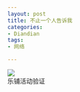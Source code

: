 ```yaml
---
layout: post
title: 不止一个人告诉我
categories:
- Diandian
tags:
- 网络

---
```

<img src="http://m2.img.srcdd.com/farm4/d/2012/0627/10/253657FC31F82C27630AA23490140921_B500_900_500_326.PNG" />
<br />乐铺活动验证